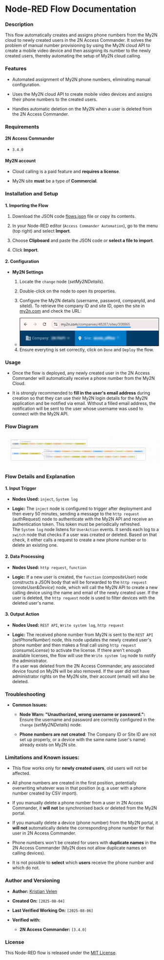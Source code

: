# Node-RED Flow Documentation

### Description

This flow automatically creates and assigns phone numbers from the My2N cloud to newly created users in the 2N Access Commander. It solves the problem of manual number provisioning by using the My2N cloud API to create a mobile video device and then assigning its number to the newly created users, thereby automating the setup of My2N cloud calling.

### Features

* Automated assignment of My2N phone numbers, eliminating manual configuration.

* Uses the My2N cloud API to create mobile video devices and assigns their phone numbers to the created users.

* Handles automatic deletion on the My2N when a user is deleted from the 2N Access Commander.

### Requirements

#### 2N Access Commander

* `3.4.0`

#### My2N account

* Cloud calling is a paid feature and **requires a license**.

* My2N site **must** be a type of **Commercial**.

### Installation and Setup

#### 1. Importing the Flow

1. Download the JSON code [flows.json](flows.json) file or copy its contents.

2. In your Node-RED editor (`Access Commander Automation`), go to the menu (top right) and select **Import**.

3. Choose **Clipboard** and paste the JSON code or **select a file to import**.

4. Click **Import**.

#### 2. Configuration

  * **My2N Settings**

    1. Locate the `change` node (*setMy2NDetails*).

    2. Double-click on the node to open its properties.

    3. Configure the My2N details (username, password, companyId, and siteId). To retrieve the company ID and site ID, open the site in [my2n.com](https://my2n.com) and check the URL:
    
      * ![Where to locate company and site ID](comany_site_ID.png "CompanyID&SiteID")

    4. Ensure everyting is set correctly, click on `Done` and `Deploy` the flow.

### Usage

* Once the flow is deployed, any newly created user in the 2N Access Commander will automatically receive a phone number from the My2N Cloud.

* It is strongly recommended to **fill in the user's email address** during creation so that they can use their My2N login details for the My2N application and be notified via email. Without a filled email address, the notification will be sent to the user whose username was used to connect with the My2N API.

### Flow Diagram

![Flow Diagram](diagram.png "Flow Diagram")

### Flow Details and Explanation

#### 1. Input Trigger

* **Nodes Used:** `inject`, `System log`

* **Logic:** The `inject` node is configured to trigger after deployment and then every 50 minutes, sending a message to the `http request` (authRequest) node to authenticate with the My2N API and receive an authentication token. This token must be periodically refreshed.  
The `System log` node listens for `UserAction` events. It sends each log to a `switch` node that checks if a user was created or deleted. Based on that check, it either calls a request to create a new phone number or to delete an existing one.

#### 2. Data Processing

* **Nodes Used:** `http request`, `function`

* **Logic:** If a new user is created, the `function` (*compositeUser*) node constructs a JSON body that will be forwarded to the `http request` (*createUser&Device*) node, which will call the My2N API to create a new calling device using the name and email of the newly created user. If the user is deleted, the `http request` node is used to filter devices with the deleted user's name.

#### 3. Output Action

* **Nodes Used:** `REST API`, `Write system log`, `http request`

* **Logic:** The received phone number from My2N is sent to the `REST API` (*setPhoneNumber*) node, this node updates the newly created user's phone number and then makes a final call using `http request` (*consumeLicense*) to activate the license. If there aren't enough available licenses, the flow will use the `Write system log` node to notify the administrator.  
If a user was deleted from the 2N Access Commander, any associated device found on My2N will be also removed. If the user did not have administrator rights on the My2N site, their account (email) will also be deleted.

### Troubleshooting

* **Common Issues:**

  * **Node Warn: "Unauthorized, wrong username or password.":** Ensure the username and password are correctly configured in the `change` (*setMy2NDetails*) node.

  * **Phone numbers are not created**: The Company ID or Site ID are not set up properly, or a device with the same name (user's name) already exists on My2N site.

### Limitations and Known issues:

  * This flow works only for **newly created users**, old users will not be affected.
  
  * All phone numbers are created in the first position, potentially overwriting whatever was in that position (e.g. a user with a phone number created by CSV import).

  * If you manually delete a phone number from a user in 2N Access Commander, it **will not** be synchronised back or deleted from the My2N portal.

  * If you manually delete a device (phone number) from the My2N portal, it **will not** automatically delete the corresponding phone number for that user in 2N Access Commander.

  * Phone numbers won't be created for users with **duplicate names** in the 2N Access Commander (My2N does not allow duplicate names on calling devices).

  * It is not possible to **select** which **users** receive the phone number and which do not.

### Author and Versioning

* **Author:** [Kristian Velen](https://github.com/kv-0000)

* **Created On:** `[2025-08-04]`

* **Last Verified Working On:** `[2025-08-06]`

* **Verified with:**

  * **2N Access Commander:** `[3.4.0]`

### License

This Node-RED flow is released under the [MIT License](https://opensource.org/licenses/MIT).